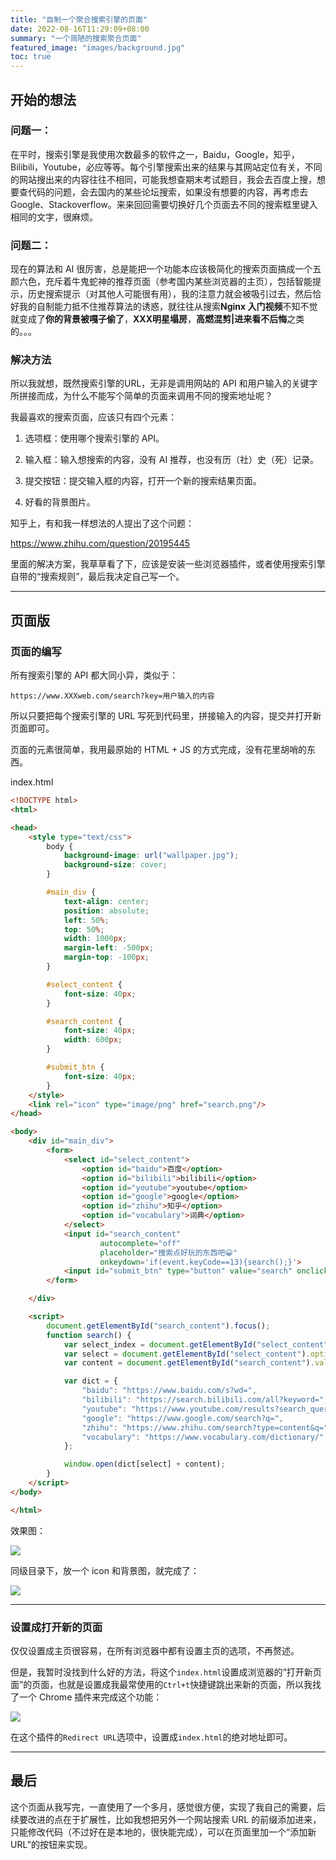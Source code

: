 ```yaml
---
title: "自制一个聚合搜索引擎的页面"
date: 2022-08-16T11:29:09+08:00
summary: "一个简陋的搜索聚合页面"
featured_image: "images/background.jpg"
toc: true
---
```


## 开始的想法

### 问题一：

在平时，搜索引擎是我使用次数最多的软件之一，Baidu，Google，知乎，Bilibili，Youtube，必应等等。每个引擎搜索出来的结果与其网站定位有关，不同的网站搜出来的内容往往不相同，可能我想查期末考试题目，我会去百度上搜，想要查代码的问题，会去国内的某些论坛搜索，如果没有想要的内容，再考虑去 Google、Stackoverflow。来来回回需要切换好几个页面去不同的搜索框里键入相同的文字，很麻烦。

### 问题二：

现在的算法和 AI 很厉害，总是能把一个功能本应该极简化的搜索页面搞成一个五颜六色，充斥着牛鬼蛇神的推荐页面（参考国内某些浏览器的主页），包括智能提示，历史搜索提示（对其他人可能很有用），我的注意力就会被吸引过去，然后恰好我的自制能力抵不住推荐算法的诱惑，就往往从搜索**Nginx 入门视频**不知不觉就变成了**你的背景被嘎子偷了**，**XXX明星塌房**，**高燃混剪|进来看不后悔**之类的。。。

### 解决方法

所以我就想，既然搜索引擎的URL，无非是调用网站的 API 和用户输入的关键字所拼接而成，为什么不能写个简单的页面来调用不同的搜索地址呢？

我最喜欢的搜索页面，应该只有四个元素：

1. 选项框：使用哪个搜索引擎的 API。

2. 输入框：输入想搜索的内容，没有 AI 推荐，也没有历（社）史（死）记录。

3. 提交按钮：提交输入框的内容，打开一个新的搜索结果页面。

4. 好看的背景图片。

知乎上，有和我一样想法的人提出了这个问题：

https://www.zhihu.com/question/20195445

里面的解决方案，我草草看了下，应该是安装一些浏览器插件，或者使用搜索引擎自带的“搜索规则”，最后我决定自己写一个。

---

## 页面版

### 页面的编写

所有搜索引擎的 API 都大同小异，类似于：

`https://www.XXXweb.com/search?key=用户输入的内容`

所以只要把每个搜索引擎的 URL 写死到代码里，拼接输入的内容，提交并打开新页面即可。

页面的元素很简单，我用最原始的 HTML + JS 的方式完成，没有花里胡哨的东西。

index.html

```html
<!DOCTYPE html>
<html>

<head>
    <style type="text/css">
        body {
            background-image: url("wallpaper.jpg");
            background-size: cover;
        }

        #main_div {
            text-align: center;
            position: absolute;
            left: 50%;
            top: 50%;
            width: 1000px;
            margin-left: -500px;
            margin-top: -100px;
        }

        #select_content {
            font-size: 40px;
        }

        #search_content {
            font-size: 40px;
            width: 600px;
        }

        #submit_btn {
            font-size: 40px;
        }
    </style>
    <link rel="icon" type="image/png" href="search.png"/>
</head>

<body>
    <div id="main_div">
        <form>
            <select id="select_content">
                <option id="baidu">百度</option>
                <option id="bilibili">bilibili</option>
                <option id="youtube">youtube</option>
                <option id="google">google</option>
                <option id="zhihu">知乎</option>
                <option id="vocabulary">词典</option>
            </select>
            <input id="search_content" 
                    autocomplete="off"
                    placeholder="搜索点好玩的东西吧😀"
                    onkeydown='if(event.keyCode==13){search();}'>
            <input id="submit_btn" type="button" value="search" onclick="search()">
        </form>

    </div>

    <script>
        document.getElementById("search_content").focus();
        function search() {
            var select_index = document.getElementById("select_content").selectedIndex;
            var select = document.getElementById("select_content").options[select_index].id;
            var content = document.getElementById("search_content").value;

            var dict = {
                "baidu": "https://www.baidu.com/s?wd=",
                "bilibili": "https://search.bilibili.com/all?keyword=",
                "youtube": "https://www.youtube.com/results?search_query=",
                "google": "https://www.google.com/search?q=",
                "zhihu": "https://www.zhihu.com/search?type=content&q=",
                "vocabulary": "https://www.vocabulary.com/dictionary/"
            };

            window.open(dict[select] + content);
        }
    </script>
</body>

</html>
```

效果图：

![](images/1.png)

同级目录下，放一个 icon 和背景图，就完成了：

![](images/2.png)

---

### 设置成打开新的页面

仅仅设置成主页很容易，在所有浏览器中都有设置主页的选项，不再赘述。

但是，我暂时没找到什么好的方法，将这个`index.html`设置成浏览器的“打开新页面”的页面，也就是设置成我最常使用的`Ctrl+t`快捷键跳出来新的页面，所以我找了一个 Chrome 插件来完成这个功能：

![](images/3.png)

在这个插件的`Redirect URL`选项中，设置成`index.html`的绝对地址即可。

---

## 最后

这个页面从我写完，一直使用了一个多月，感觉很方便，实现了我自己的需要，后续要改进的点在于扩展性，比如我想把另外一个网站搜索 URL 的前缀添加进来，只能修改代码（不过好在是本地的，很快能完成），可以在页面里加一个“添加新URL”的按钮来实现。

